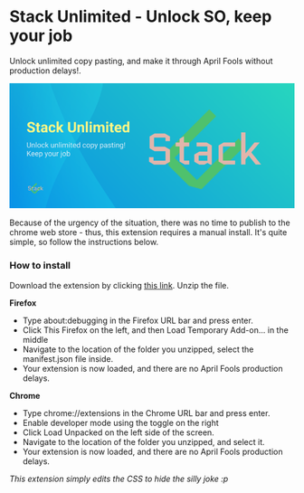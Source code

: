 # Stack Unlimited - Unlock SO, keep your job

Unlock unlimited copy pasting, and make it through April Fools without production delays!.

![The extension banner](img/banner.png)

Because of the urgency of the situation, there was no time to publish to the chrome web store - thus, this extension requires a manual install. It's quite simple, so follow the instructions below.

### How to install

Download the extension by clicking [this link](https://github.com/njelich/stack-unlimited/archive/refs/heads/master.zip). Unzip the file.

**Firefox**

 * Type about:debugging in the Firefox URL bar and press enter.
 * Click This Firefox on the left, and then Load Temporary Add-on... in the middle
 * Navigate to the location of the folder you unzipped, select the manifest.json file inside.
 * Your extension is now loaded, and there are no April Fools production delays.

**Chrome**

 * Type chrome://extensions in the Chrome URL bar and press enter.
 * Enable developer mode using the toggle on the right
 * Click Load Unpacked on the left side of the screen.
 * Navigate to the location of the folder you unzipped, and select it.
 * Your extension is now loaded, and there are no April Fools production delays.


*This extension simply edits the CSS to hide the silly joke :p*